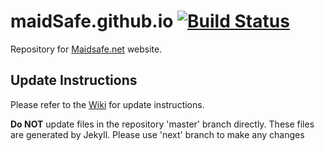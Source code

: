 maidSafe.github.io [![Build Status](https://travis-ci.org/maidsafe/maidsafe.github.io.svg?branch=next)](https://travis-ci.org/maidsafe/maidsafe.github.io)
==================

Repository for [Maidsafe.net](http://maidsafe.net/) website. 

## Update Instructions

Please refer to the [Wiki](https://github.com/maidsafe/maidsafe.github.io/wiki) for update instructions.

**Do NOT** update files in the repository 'master' branch directly. These files are generated by Jekyll. Please use 'next' branch to make any changes
